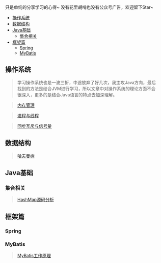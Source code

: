 只是单纯的分享学习的心得~  没有花里胡哨也没有公众号广告，欢迎留下Star~


* [操作系统](#%E6%93%8D%E4%BD%9C%E7%B3%BB%E7%BB%9F)
* [数据结构](#%E6%95%B0%E6%8D%AE%E7%BB%93%E6%9E%84)
* [Java基础](#java%E5%9F%BA%E7%A1%80)
  * [集合相关](#%E9%9B%86%E5%90%88%E7%9B%B8%E5%85%B3)
* [框架篇](#%E6%A1%86%E6%9E%B6%E7%AF%87)
  * [Spring](#spring)
  * [MyBatis](#mybatis)


## 操作系统

> 学习操作系统也是一波三折，中途放弃了好几次，我主攻Java方向，最后找到的方法是结合JVM进行学习，所以文章中对操作系统的理论方面不会很深入，更多的是结合Java语言的特点去加深理解。

> [内存管理](https://github.com/Coder999z/Java-Notes/blob/master/docs/os/%E6%93%8D%E4%BD%9C%E7%B3%BB%E7%BB%9F%E4%B9%8B%E5%86%85%E5%AD%98.md)
 
>[进程与线程](https://github.com/Coder999z/Java-Notes/blob/master/docs/os/操作系统之进程.md)
 
> [同步互斥与信号量](https://github.com/Coder999z/Java-Notes/blob/master/docs/os/操作系统之同步与信号量.md)
## 数据结构
> [哈夫曼树](https://github.com/Coder999z/Java-Notes/blob/master/docs/datastructure/哈夫曼树.md)

## Java基础

### 集合相关
> [HashMap源码分析](https://github.com/Coder999z/Java-Notes/blob/master/docs/java/HashMap源码.md)

## 框架篇
### Spring
### MyBatis
> [MyBatis工作原理](https://github.com/Coder999z/Java-Notes/blob/master/docs/framework/mybatis/MyBatis工作原理.md)
>

